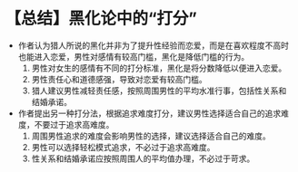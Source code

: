 # 【总结】黑化论中的“打分”

-   作者认为猎人所说的黑化并非为了提升性经验而恋爱，而是在喜欢程度不高时也能进入恋爱，男性对感情有较高门槛，黑化是降低门槛的行为。
    1.  男性对女生的感情有不同的打分标准，黑化是将分数降低以便进入恋爱。
    2.  男性责任心和道德感强，导致对恋爱有较高门槛。
    3.  猎人建议男性减轻责任感，按照周围男性的平均水准行事，包括性关系和结婚承诺。
-   作者提出另一种打分法，根据追求难度打分，建议男性选择适合自己的追求难度，不要过于追求高难度。
    1.  周围男性追求的难度会影响男性的选择，建议选择适合自己的难度。
    2.  男性可以选择轻松模式追求，不必过于追求高难度。
    3.  性关系和结婚承诺应按照周围人的平均值办理，不必过于苛求。